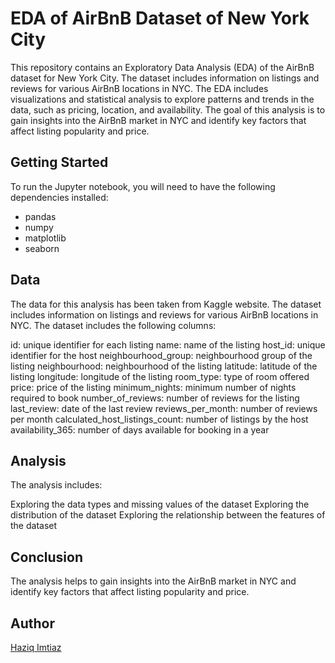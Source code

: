 # EDA of AirBnB Dataset of New York City
This repository contains an Exploratory Data Analysis (EDA) of the AirBnB dataset for New York City. The dataset includes information on listings and reviews for various AirBnB locations in NYC. The EDA includes visualizations and statistical analysis to explore patterns and trends in the data, such as pricing, location, and availability. The goal of this analysis is to gain insights into the AirBnB market in NYC and identify key factors that affect listing popularity and price.

## Getting Started
To run the Jupyter notebook, you will need to have the following dependencies installed:

- pandas
- numpy
- matplotlib
- seaborn
## Data
The data for this analysis has been taken from Kaggle website. The dataset includes information on listings and reviews for various AirBnB locations in NYC. The dataset includes the following columns:

id: unique identifier for each listing
name: name of the listing
host_id: unique identifier for the host
neighbourhood_group: neighbourhood group of the listing
neighbourhood: neighbourhood of the listing
latitude: latitude of the listing
longitude: longitude of the listing
room_type: type of room offered
price: price of the listing
minimum_nights: minimum number of nights required to book
number_of_reviews: number of reviews for the listing
last_review: date of the last review
reviews_per_month: number of reviews per month
calculated_host_listings_count: number of listings by the host
availability_365: number of days available for booking in a year

## Analysis
The analysis includes:

Exploring the data types and missing values of the dataset
Exploring the distribution of the dataset
Exploring the relationship between the features of the dataset

## Conclusion
The analysis helps to gain insights into the AirBnB market in NYC and identify key factors that affect listing popularity and price.

## Author
[Haziq Imtiaz](https://github.com/haziqimtiaz)



